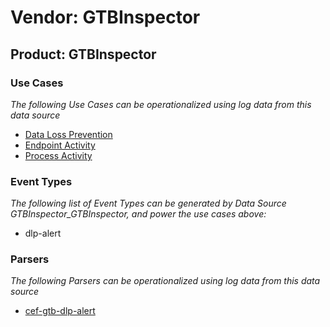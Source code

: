 Vendor: GTBInspector
====================
Product: GTBInspector
---------------------

### Use Cases

_The following Use Cases can be operationalized using log data from this data source_

* [Data Loss Prevention](usecase_data_loss_prevention.md)
* [Endpoint Activity](usecase_endpoint_activity.md)
* [Process Activity](usecase_process_activity.md)


### Event Types

_The following list of Event Types can be generated by Data Source GTBInspector_GTBInspector, and power the use cases above:_

- dlp-alert


### Parsers

_The following Parsers can be operationalized using log data from this data source_

* [cef-gtb-dlp-alert](parserContent_cef-gtb-dlp-alert.md)
